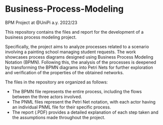 # Business-Process-Modeling
BPM Project at @UniPi a.y. 2022/23

This repository contains the files and report for the development of a business process modeling project.

Specifically, the project aims to analyze processes related to a scenario involving a painting school managing student requests.
The work showcases process diagrams designed using Business Process Modeling Notation (BPMN). Following this, the analysis of the processes is deepened by transforming the BPMN diagrams into Petri Nets for further exploration and verification of the properties of the obtained networks.

The files in the repository are organized as follows:
- The BPMN file represents the entire process, including the flows between the three actors involved.
- The PNML files represent the Petri Net notation, with each actor having an individual PNML file for their specific process.
- The report (.PDF) provides a detailed explanation of each step taken and the assumptions made throughout the project.
